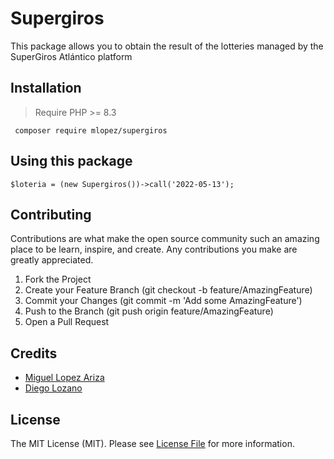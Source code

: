 # Supergiros

This package allows you to obtain the result of the lotteries managed by the SuperGiros Atlántico platform

## Installation

> Require PHP >= 8.3

``` composer require mlopez/supergiros```

## Using this package

```$loteria = (new Supergiros())->call('2022-05-13');```

## Contributing

Contributions are what make the open source community such an amazing place to be learn, inspire, and create. Any
contributions you make are greatly appreciated.

1. Fork the Project
2. Create your Feature Branch (git checkout -b feature/AmazingFeature)
3. Commit your Changes (git commit -m 'Add some AmazingFeature')
4. Push to the Branch (git push origin feature/AmazingFeature)
5. Open a Pull Request

## Credits

- [Miguel Lopez Ariza](https://github.com/parrotsoft)
- [Diego Lozano](https://github.com/jferdi24)
## License

The MIT License (MIT). Please see [License File](LICENSE.md) for more information.